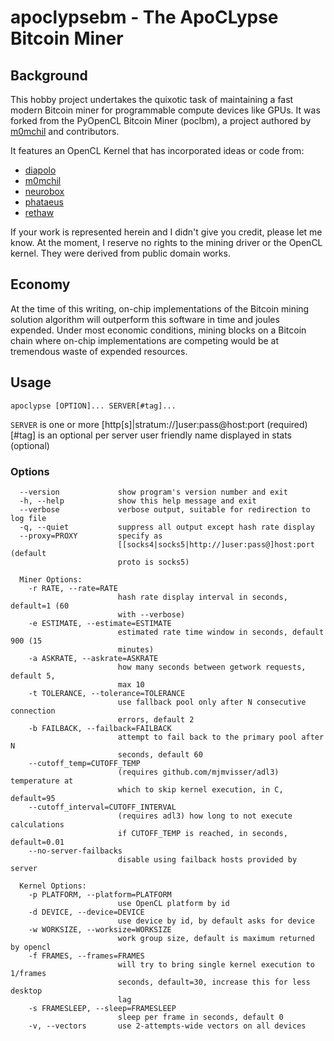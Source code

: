 # apoclypsebm - The ApoCLypse Bitcoin Miner
## Background
This hobby project undertakes the quixotic task of maintaining a fast modern Bitcoin miner for programmable compute
devices like GPUs. It was forked from the PyOpenCL Bitcoin Miner (poclbm), a project authored by 
[m0mchil](https://github.com/m0mchil/) and contributors.

It features an OpenCL Kernel that has incorporated ideas or code from:
* [diapolo](https://github.com/diapolo/)
* [m0mchil](https://github.com/m0mchil/)
* [neurobox](https://bitcointalk.org/index.php?action=profile;u=106397)
* [phataeus](https://sourceforge.net/u/phateus/)
* [rethaw](https://bitcointalk.org/index.php?action=profile;u=18618)

If your work is represented herein and I didn't give you credit, please let me know. At the moment, I reserve no rights
to the mining driver or the OpenCL kernel. They were derived from public domain works.

## Economy
At the time of this writing, on-chip implementations of the Bitcoin mining solution algorithm will outperform this
software in time and joules expended. Under most economic conditions, mining blocks on a Bitcoin chain where
on-chip implementations are competing would be at tremendous waste of expended resources.

## Usage
    apoclypse [OPTION]... SERVER[#tag]...

`SERVER` is one or more [http[s]|stratum://]user:pass@host:port          (required)
[#tag] is an optional per server user friendly name displayed in stats (optional)

### Options
```
  --version             show program's version number and exit
  -h, --help            show this help message and exit
  --verbose             verbose output, suitable for redirection to log file
  -q, --quiet           suppress all output except hash rate display
  --proxy=PROXY         specify as
                        [[socks4|socks5|http://]user:pass@]host:port (default
                        proto is socks5)

  Miner Options:
    -r RATE, --rate=RATE
                        hash rate display interval in seconds, default=1 (60
                        with --verbose)
    -e ESTIMATE, --estimate=ESTIMATE
                        estimated rate time window in seconds, default 900 (15
                        minutes)
    -a ASKRATE, --askrate=ASKRATE
                        how many seconds between getwork requests, default 5,
                        max 10
    -t TOLERANCE, --tolerance=TOLERANCE
                        use fallback pool only after N consecutive connection
                        errors, default 2
    -b FAILBACK, --failback=FAILBACK
                        attempt to fail back to the primary pool after N
                        seconds, default 60
    --cutoff_temp=CUTOFF_TEMP
                        (requires github.com/mjmvisser/adl3) temperature at
                        which to skip kernel execution, in C, default=95
    --cutoff_interval=CUTOFF_INTERVAL
                        (requires adl3) how long to not execute calculations
                        if CUTOFF_TEMP is reached, in seconds, default=0.01
    --no-server-failbacks
                        disable using failback hosts provided by server

  Kernel Options:
    -p PLATFORM, --platform=PLATFORM
                        use OpenCL platform by id
    -d DEVICE, --device=DEVICE
                        use device by id, by default asks for device
    -w WORKSIZE, --worksize=WORKSIZE
                        work group size, default is maximum returned by opencl
    -f FRAMES, --frames=FRAMES
                        will try to bring single kernel execution to 1/frames
                        seconds, default=30, increase this for less desktop
                        lag
    -s FRAMESLEEP, --sleep=FRAMESLEEP
                        sleep per frame in seconds, default 0
    -v, --vectors       use 2-attempts-wide vectors on all devices
```